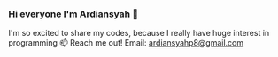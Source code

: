 ### Hi everyone I'm Ardiansyah 👋

I'm so excited to share my codes, because I really have huge interest in programming
📫 Reach me out! Email: ardiansyahp8@gmail.com
<!--
**ardiansyahp8/ardiansyahp8** is a ✨ _special_ ✨ repository because its `README.md` (this file) appears on your GitHub profile.

Here are some ideas to get you started:

- 🔭 I’m currently working on ...
- 🌱 I’m currently learning ...
- 👯 I’m looking to collaborate on ...
- 🤔 I’m looking for help with ...
- 💬 Ask me about ...
- 📫 How to reach me: ...
- 😄 Pronouns: ...
- ⚡ Fun fact: ...
-->
